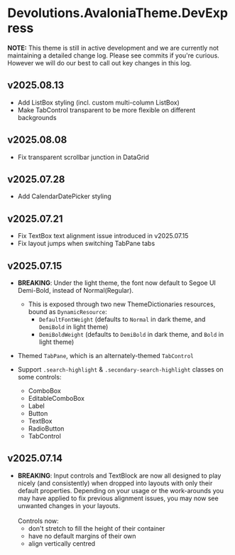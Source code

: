 # Devolutions.AvaloniaTheme.DevExpress

**NOTE:** This theme is still in active development and we are currently not maintaining a detailed change log.
Please see commits if you're curious. However we will do our best to call out key changes in this log.

## v2025.08.13

- Add ListBox styling (incl. custom multi-column ListBox)
- Make TabControl transparent to be more flexible on different backgrounds

## v2025.08.08

- Fix transparent scrollbar junction in DataGrid

## v2025.07.28

- Add CalendarDatePicker styling

## v2025.07.21

- Fix TextBox text alignment issue introduced in v2025.07.15
- Fix layout jumps when switching TabPane tabs

## v2025.07.15

- **BREAKING**: Under the light theme, the font now default to Segoe UI Demi-Bold, instead of Normal(Regular).
  - This is exposed through two new ThemeDictionaries resources, bound as `DynamicResource`:
    - `DefaultFontWeight` (defaults to `Normal` in dark theme, and `DemiBold` in light theme)
    - `DemiBoldWeight` (defaults to `DemiBold` in dark theme, and `Bold` in light theme)


- Themed `TabPane`, which is an alternately-themed `TabControl`


- Support `.search-highlight` & `.secondary-search-highlight` classes on some controls:
  - ComboBox
  - EditableComboBox
  - Label
  - Button
  - TextBox
  - RadioButton
  - TabControl

## v2025.07.14

- **BREAKING**: Input controls and TextBlock are now all designed to play nicely (and consistently) when dropped into
  layouts with only their default properties. Depending on your usage or the work-arounds you may have applied to fix
  previous alignment issues, you may now see unwanted changes in your layouts.
  <br /><br />Controls now:
  - don't stretch to fill the height of their container
  - have no default margins of their own
  - align vertically centred
